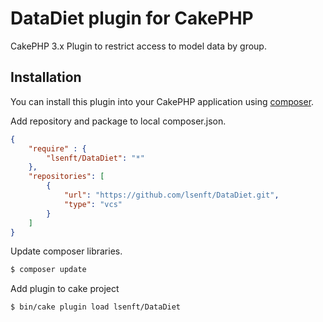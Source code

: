 # DataDiet plugin for CakePHP

CakePHP 3.x Plugin to restrict access to model data by group.

## Installation

You can install this plugin into your CakePHP application using [composer](http://getcomposer.org).

Add repository and package to local composer.json.

```JSON
{
    "require" : {
        "lsenft/DataDiet": "*"
    },
    "repositories": [
        {
            "url": "https://github.com/lsenft/DataDiet.git",
            "type": "vcs"
        }
    ]
}
```

Update composer libraries.

```BASH
$ composer update
```

Add plugin to cake project


```
$ bin/cake plugin load lsenft/DataDiet
```
